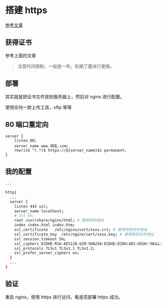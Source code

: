 # 搭建 https

[参考文章](https://blog.csdn.net/weixin_31655741/article/details/82226688)

## 获得证书

参考上面的文章

> 注意时间限制，一般是一年，到期了要进行更换。

## 部署

其实就是把证书文件放到服务器上，然后对 nginx 进行配置。

使用任何一款上传工具，xftp 等等

## 80 端口重定向

```
server {
    listen 80;
    server_name www.域名.com;
    rewrite ^(.*)$ https://${server_name}$1 permanent;
}
```

## 我的配置

```bash
...

http{
  ...
  server {
    listen 443 ssl;
    server_name localhost;
    # ssl on;
    root /usr/share/nginx/html; # 使用你的地址
    index index.html index.htm;
    ssl_certificate   /etc/nginx/cert/xxxx.crt; # 使用你的文件地址
    ssl_certificate_key  /etc/nginx/cert/xxxx.key; # 使用你的文件地址
    ssl_session_timeout 5m;
    ssl_ciphers ECDHE-RSA-AES128-GCM-SHA256:ECDHE:ECDH:AES:HIGH:!NULL:!aNULL:!MD5:!ADH:!RC4;
    ssl_protocols TLSv1 TLSv1.1 TLSv1.2;
    ssl_prefer_server_ciphers on;
  }
  ...
}
```

## 验证

重启 nginx，使用 https 进行访问，看是否部署 https 成功。
